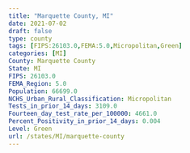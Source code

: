 ```yaml
---
title: "Marquette County, MI"
date: 2021-07-02
draft: false
type: county
tags: [FIPS:26103.0,FEMA:5.0,Micropolitan,Green]
categories: [MI]
County: Marquette County
State: MI
FIPS: 26103.0
FEMA_Region: 5.0
Population: 66699.0
NCHS_Urban_Rural_Classification: Micropolitan
Tests_in_prior_14_days: 3109.0
Fourteen_day_test_rate_per_100000: 4661.0
Percent_Positivity_in_prior_14_days: 0.004
Level: Green
url: /states/MI/marquette-county
---
```



